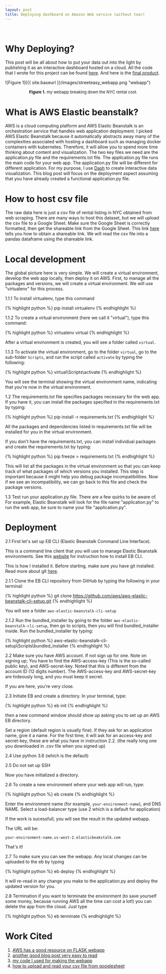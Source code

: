 ```yaml
---
layout: post
title: Deploying dashboard on Amazon Web service (without tear)
---
```


<br>

# Why Deploying?

This post will be all about how to put your data out into the light by publishing it as an interactive dashboard hosted on a cloud. All the code that I wrote for this project can be found [here](https://github.com/VincentK1991/Streeteasy_dashboard_aws). And here is the [final product](http://streeteasy-dashboard-aws-dev.us-west-2.elasticbeanstalk.com/).

![Figure 1]({{ site.baseurl }}/images/streeteasy_webapp.png "webapp")
<p align="center">
    <font size="2"><b>Figure 1.</b> my webapp breaking down the NYC rental cost.</font>
</p>

# What is AWS Elastic beanstalk?

AWS is a cloud computing platform and AWS Elastic Beanstalk is an orchestration service that handles web application deployment. I picked AWS Elastic Beanstalk because it automatically abstracts away many of the complexities associated with hosting a dashboard such as managing docker containers with kubernetes. Therefore, it will allow you to spend more time thinking about content and visualization. The two key files we need are the application.py file and the requirements.txt file. The application.py file runs the main code for your web app. The application.py file will be different for different application. For my purpose, I use [Dash](https://dash.plotly.com/introduction) to create interactive data visualization. This blog post will focus on the deployment aspect assuming that you have already created a functional application.py file.


# How to host csv file

The raw data here is just a csv file of rental listing in NYC obtained from web scraping. There are many ways to host this dataset, but we will upload the csv file to a Google Sheet. Make sure the Google Sheet is correctly formatted, then get the shareable link from the Google Sheet. This link [here](https://www.megalytic.com/knowledge/using-google-sheets-to-host-editable-csv-files) tells you how to obtain a shareable link. We will read the csv file into a pandas dataframe using the shareable link. 

# Local development

The global picture here is very simple. We will create a virtual environment, develop the web app locally, then deploy it on AWS.
First, to manage all the packages and versions, we will create a virtual environment. We will use "virtualenv" for this process.

1.1.1 To install virtualenv, type this command 

{% highlight python %}
pip install virtualenv 
{% endhighlight %}

1.1.2 To create a virtual environment (here we call it "virtual"), type this command:

{% highlight python %}
virtualenv virtual
{% endhighlight %}

After a virtual environment is created, you will see a folder called ```virtual```.

1.1.3 To activate the virtual environment, go to the folder ```virtual```, go to the sub-folder ```Scripts```, and run the script called ```activate``` by typing the following:

{% highlight python %}
virtual\Scripts\activate
{% endhighlight %}

You will see the terminal showing the virtual environment name, indicating that you're now in the virtual environment.

1.2 The requirements.txt file specifies packages necessary for the web app. If you have it, you can install the packages specified in the requirements.txt by typing:

{% highlight python %}
pip install -r requirements.txt
{% endhighlight %}

All the packages and dependencies listed in requirements.txt file will be installed for you in the virtual environment.

If you don't have the requirements.txt, you can install individual packages and create the requirements.txt by typing: 

{% highlight python %}
pip freeze > requirements.txt
{% endhighlight %}

This will list all the packages in the virtual environment so that you can keep track of what packages of which versions you installed. This step is important because it might help you debug package incompatibilities. Now if we see an incompatibility, we can go back to this file and check the package versions.

1.3 Test run your application.py file. There are a few quirks to be aware of. For example, Elastic Beanstalk will look for the file name "application.py" to run the web app, be sure to name your file "application.py".


# Deployment

2.1 First let's set up EB CLI (Elastic Beanstalk Command Line Interface). 

This is a command line client that you will use to manage Elastic Beanstalk environments. See this [website](https://docs.aws.amazon.com/elasticbeanstalk/latest/dg/eb-cli3-install.html) for instruction how to install EB CLI. 

This is how I installed it. Before starting, make sure you have git installed. Read more about git [here](https://en.wikipedia.org/wiki/Git).

2.1.1 Clone the EB CLI repository from GitHub by typing the following in your terminal:

{% highlight python %}
 git clone https://github.com/aws/aws-elastic-beanstalk-cli-setup.git
{% endhighlight %}

You will see a folder ```aws-elastic-beanstalk-cli-setup```

 2.1.2 Run the bundled_installer by going to the folder ```aws-elastic-beanstalk-cli-setup```, then go to scripts, then you will find bundled_installer inside. Run the bundled_installer by typing:
 
{% highlight python %}
aws-elastic-beanstalk-cli-setup\Scripts\bundled_installer
{% endhighlight %}

2.2 Make sure you have AWS account. If not sign up for one. Note on signing up; You have to find the AWS-access-key (This is the so-called public key), and AWS-secret-key. Noted that this is different from the account ID (12 digits number). The AWS-access-key and AWS-secret-key are hideously long, and you must keep it secret.

If you are here, you're very close.

2.3 Initiate EB and create a directory. In your terminal, type:

{% highlight python %}
eb init
{% endhighlight %}

then a new command window should show up asking you to set up an AWS EB directory.

Set a region (default region is usually fine). If they ask for an application name, give it a name. For the first time, it will ask for an access-key and secret-key, these are what you have in instruction 2.2. (the really long one you downloaded in .csv file when you signed up)

2.4 Use python 3.6 (which is the default)

2.5 Do not set up SSH

Now you have initialized a directory.

2.6 To create a new environment where your web app will run, type:

{% highlight python %}
eb create
{% endhighlight %}

Enter the environment name (for example, ```your-environment-name```), and DNS NAME. Select a load-balancer type (use 2 which is a default for application)

If the work is sucessfull, you will see the result in the updated webapp.

The URL will be:

```your-environment-name.us-west-2.elasticbeakstalk.com```

That's it!

2.7 To make sure you can see the webapp. Any local changes can be uploaded to the eb by typing

{% highlight python %}
eb deploy
{% endhighlight %}

It will re-read in any change you make to the application.py and deploy the updated version for you. 

2.8 Termination
if you want to terminate the environment (to save yourself some money, because running AWS all the time can cost a lot!) you can delete the app from the cloud. Just type

{% highlight python %}
eb terminate 
{% endhighlight %}


# Work Cited
1. [AWS has a good resource on FLASK webapp](https://docs.aws.amazon.com/elasticbeanstalk/latest/dg/create-deploy-python-flask.html)
2. [another good blog post very easy to read](https://medium.com/@korniichuk/dash-on-aws-44a0f50a030a)
3. [my code I used for making the webapp](https://github.com/VincentK1991/Streeteasy_dashboard_aws)
4. [how to upload and read your csv file from googlesheet](https://www.megalytic.com/knowledge/using-google-sheets-to-host-editable-csv-files)
